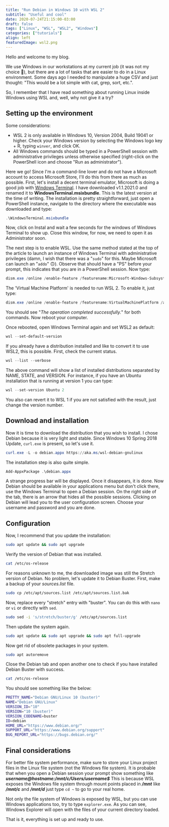 ```yaml
---
title: "Run Debian in Windows 10 with WSL 2"
subtitle: "Useful and cool"
date: 2020-07-24T21:15:00-03:00
draft: false
tags: ["Linux", "WSL", "WSL2", "Windows"]
categories: ["tutorials"]
align: left
featuredImage: wsl2.png
---
```


Hello and welcome to my blog.

We use Windows in our workstations at my current job (it was not my choice 🙊), but there are a lot of tasks that are easier to do in a Linux environment. Some days ago I needed to manipulate a huge CSV and just thought: "This would be a lot simple with cat, grep, sort, etc.".

So, I remember that I have read something about running Linux inside Windows using WSL and, well, why not give it a try?

## Setting up the environment

Some considerations:

* WSL 2 is only available in Windows 10, Version 2004, Build 19041 or higher. Check your Windows version by selecting the Windows logo key + R, typing `winver`, and click OK.
* All Windows commands should be typed in a PowerShell session with administrative privileges unless otherwise specified (right-click on the PowerShell icon and choose "Run as administrator").

Here we go! Since I'm a command-line lover and do not have a Microsoft account to access Microsoft Store, I'll do this from there as much as possible. First, let's install a decent terminal emulator, Microsoft is doing a good job with [Windows Terminal](https://github.com/microsoft/terminal). I have downloaded v1.1.2021.0 and renamed it to **WindowsTerminal.msixbundle**. This is the latest version at the time of writing. The installation is pretty straightforward, just open a PowerShell instance, navigate to the directory where the executable was downloaded and type:

```powershell
.\WindowsTerminal.msixbundle
```

Now, click on Instal and wait a few seconds for the windows of Windows Terminal to show up. Close this window, for now, we need to open it as Administrator soon.

The next step is to enable WSL. Use the same method stated at the top of the article to launch an instance of Windows Terminal with administrative privileges (damn, I wish that there was a "`sudo`" for this. Maybe Microsoft can launch an "`addo`" 🙃). Observe that should have a "PS" before your prompt, this indicates that you are in a PowerShell session. Now type:

```powershell
dism.exe /online /enable-feature /featurename:Microsoft-Windows-Subsystem-Linux /all /norestart
```

The 'Virtual Machine Platform' is needed to run WSL 2. To enable it, just type:

```powershell
dism.exe /online /enable-feature /featurename:VirtualMachinePlatform /all /norestart
```

You should see "_The operation completed successfully._" for both commands. Now reboot your computer.

Once rebooted, open Windows Terminal again and set WSL2 as default:

```powershell
wsl --set-default-version
```

If you already have a distribution installed and like to convert it to use WSL2, this is possible. First, check the current status.

```powershell
wsl --list --verbose
```

The above command will show a list of installed distributions separated by NAME, STATE, and VERSION. For instance, if you have an Ubuntu installation that is running at version 1 you can type:

```powershell
wsl --set-version Ubuntu 2
```

You also can revert it to WSL 1 if you are not satisfied with the result, just change the version number.

## Download and installation

Now it is time to download the distribution that you wish to install. I chose Debian because it is very light and stable. Since Windows 10 Spring 2018 Update, `curl.exe` is present, so let's use it.

```powershell
curl.exe -L -o debian.appx https://aka.ms/wsl-debian-gnulinux
```

The installation step is also quite simple.

```powershell
Add-AppxPackage .\debian.appx
```

A strange progress bar will be displayed. Once it disappears, it is done. Now Debian should be available in your applications menu but don't click there, use the Windows Terminal to open a Debian session. On the right side of the tab, there is an arrow that hides all the possible sessions.
Clicking on Debian will lead you to the user configuration screen. Choose your username and password and you are done.

## Configuration

Now, I recommend that you update the installation:

```bash
sudo apt update && sudo apt upgrade
```

Verify the version of Debian that was installed.

```bash
cat /etc/os-release
```

For reasons unknown to me, the downloaded image was still the Stretch version of Debian. No problem, let's update it to Debian Buster. First, make a backup of your _sources.list_ file.

```bash
sudo cp /etc/apt/sources.list /etc/apt/sources.list.bak
```

Now, replace every "stretch" entry with "buster". You can do this with `nano` or `vi` or directly with `sed`.

```bash
sudo sed -i 's/stretch/buster/g' /etc/apt/sources.list
```

Then update the system again.

```bash
sudo apt update && sudo apt upgrade && sudo apt full-upgrade
```

Now get rid of obsolete packages in your system.

```bash
sudo apt autoremove
```

Close the Debian tab and open another one to check if you have installed Debian Buster with success.

```bash
cat /etc/os-release
```

You should see something like the below:

```bash
PRETTY_NAME="Debian GNU/Linux 10 (buster)"
NAME="Debian GNU/Linux"
VERSION_ID="10"
VERSION="10 (buster)"
VERSION_CODENAME=buster
ID=debian
HOME_URL="https://www.debian.org/"
SUPPORT_URL="https://www.debian.org/support"
BUG_REPORT_URL="https://bugs.debian.org/"
```

## Final considerations

For better file system performance, make sure to store your Linux project files in the Linux file system (not the Windows file system).
It is probable that when you open a Debian session your prompt show something like **_username@hostname:/mnt/c/Users/username$_** This is because WSL exposes the Windows file system through mount points placed in **_/mnt_** like **_/mnt/c_** and **_/mnt/d_** just type `cd ~` to go to your real home.

Not only the file system of Windows is exposed by WSL, but you can use Windows applications too, try to type `explorer.exe`. As you can see, Windows Explorer will open with the files of your current directory loaded.

That is it, everything is set up and ready to use.
